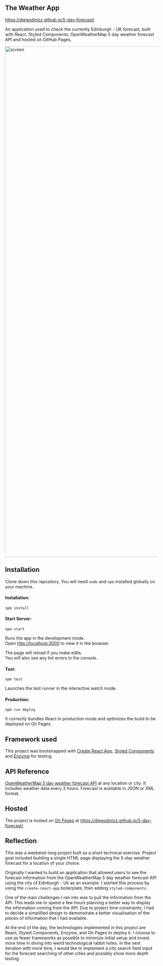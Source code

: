 ## The Weather App
https://diegodinizz.github.io/5-day-forecast/

An application used to check the currently Edinburgh - UK forecast, built with React, Styled Components, OpenWeatherMap 5 day weather forecast API and hosted on GitHub Pages.

<img width="1680" alt="screen" src="https://user-images.githubusercontent.com/47988806/93591983-44f64180-f9a9-11ea-8381-54be3019535a.png">

## Installation

Clone down this repository. You will need `node` and `npm` installed globally on your machine.

#### Installation:

`npm install`

#### Start Server:

`npm start`

Runs the app in the development mode.<br />
Open [http://localhost:3000](http://localhost:3000) to view it in the browser.

The page will reload if you make edits.<br />
You will also see any lint errors in the console.

#### Test:

`npm test`

 Launches the test runner in the interactive watch mode.<br />

#### Production:

`npm run deploy`

It correctly bundles React in production mode and optimizes the build to be deployed on Gh Pages.

## Framework used

This project was bootstrapped with [Create React App](https://github.com/facebook/create-react-app), [Styled Components](https://github.com/styled-components/styled-components) and [Enzyme](https://enzymejs.github.io/enzyme/) for testing. 

## API Reference

[OpenWeatherMap 5 day weather forecast API](http://openweathermap.org/forecast5) at any location or city. It includes weather data every 3 hours. Forecast is available in JSON or XML format.

## Hosted

The project is hosted on [Gh Pages](https://pages.github.com) at https://diegodinizz.github.io/5-day-forecast/

## Reflection

This was a weekend-long project built as a short technical exercise. Project goal included building a single HTML page displaying the 5-day weather forecast for a location of your choice.  

Originally I wanted to build an application that allowed users to see the forecast information from the OpenWeatherMap 5 day weather forecast API using the city of Edinburgh - Uk as an example. I started this process by using the `create-react-app` boilerplate, then adding `styled-components`.  

One of the main challenges I ran into was to pull the information from the API. This leads me to spend a few hours planning a better way to display the information coming from the API. Due to project time constraints, I had to decide a simplified design to demonstrate a better visualisation of the pieces of information that I had available.

At the end of the day, the technologies implemented in this project are React, Styled Components, Enzyme, and Gh Pages to deploy it. I choose to use as fewer frameworks as possible to minimize initial setup and invest more time in diving into weird technological rabbit holes. In the next iteration with more time, I would like to implement a city search field input for the forecast searching of other cities and possibly show more depth testing.
